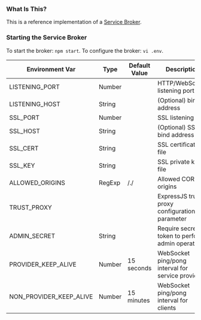 ### What Is This?
This is a reference implementation of a [Service Broker](https://github.com/ken107/service-broker/wiki/Specification).

### Starting the Service Broker
To start the broker: `npm start`.
To configure the broker: `vi .env`.

Environment Var | Type | Default Value | Description
--------------- | ---- | ----------- | -----------
LISTENING_PORT | Number | | HTTP/WebSocket listening port
LISTENING_HOST | String | | (Optional) bind address
SSL_PORT | Number | | SSL listening port
SSL_HOST | String | | (Optional) SSL bind address
SSL_CERT | String | | SSL certificate file
SSL_KEY | String | | SSL private key file
ALLOWED_ORIGINS | RegExp | /./ | Allowed CORS origins
TRUST_PROXY | | | ExpressJS trust proxy configuration parameter
ADMIN_SECRET | String | | Require secret token to perform admin operations
PROVIDER_KEEP_ALIVE | Number | 15 seconds | WebSocket ping/pong interval for service providers
NON_PROVIDER_KEEP_ALIVE | Number | 15 minutes | WebSocket ping/pong interval for clients
